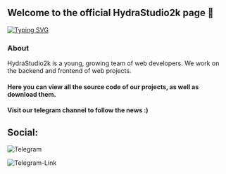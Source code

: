## Welcome to the official HydraStudio2k page 👋

[![Typing SVG](https://readme-typing-svg.herokuapp.com?font=Fira+Code&pause=1000&color=F7F7F7&width=435&lines=HydraStudio2k)](https://git.io/typing-svg)

### About
HydraStudio2k is a young, growing team of web developers. We work on the backend and frontend of web projects.

#### Here you can view all the source code of our projects, as well as download them.
#### Visit our telegram channel to follow the news :)

## Social:

![Telegram](https://img.shields.io/badge/Telegram-2CA5E0?style=for-the-badge&logo=telegram&logoColor=white) 

![Telegram-Link](https://t.me/HydraStudio2k)

